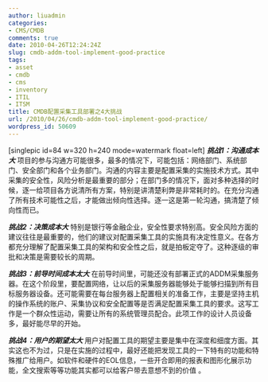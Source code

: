 ```yaml
---
author: liuadmin
categories:
- CMS/CMDB
comments: true
date: 2010-04-26T12:24:24Z
slug: cmdb-addm-tool-implement-good-practice
tags:
- asset
- cmdb
- cms
- inventory
- ITIL
- ITSM
title: CMDB配置采集工具部署之4大挑战
url: /2010/04/26/cmdb-addm-tool-implement-good-practice/
wordpress_id: 50609
---
```


[singlepic id=84 w=320 h=240 mode=watermark float=left] _**挑战1：沟通成本大**_
项目的参与沟通方可能很多，最多的情况下，可能包括：网络部门、系统部门、安全部门和各个业务部门。沟通的内容主要是配置采集的实施技术方式。其中采集的安全性，风险分析是最重要的部分；在部门多的情况下，面对多种选择的时候，逐一给项目各方说清所有方案，特别是讲清楚利弊是非常耗时的。在充分沟通了所有技术可能性之后，才能做出倾向性选择。逐一这是第一轮沟通，搞清楚了倾向性而已。

**_挑战2：决策成本大_**
特别是银行等金融企业，安全性要求特别高。安全风险方面的建议往往是最重要的，他们的建议对配置采集工具的实施具有决定性意义。在各方都充分理解了配置采集工具的架构和安全性之后，就是拍板定夺了。这种逐级的审批和决策是需要较长的周期。

**_挑战3：前导时间成本太大_**
在前导时间里，可能还没有部署正式的ADDM采集服务器。在这个阶段里，要配置网络，让以后的采集服务器能够处于能够扫描到所有目标服务器设备。还可能需要在每台服务器上配置相关的准备工作，主要是坚持主机的操作系统的账户、采集协议和安全配置等是否满足配置采集工具的要求。这写工作是一个群众性运动，需要让所有的系统管理员配合。此项工作的设计人员设备多，最好能尽早的开始。<!--more-->

**_挑战4：用户的期望太大_**
用户对配置工具的期望主要是集中在深度和细度方面。其实这也不为过，只是在实施的过程中，最好还能把发现工具的一下特有的功能和特殊推广给用户。如软件和硬件的EOL信息，一些开合即用的报表和图形化展示功能，全文搜索等等功能其实都可以给客户带去意想不到的价值 。
